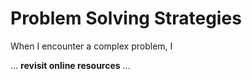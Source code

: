 # Problem Solving Strategies

When I encounter a complex problem, I

… **revisit online resources** ...